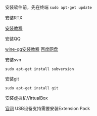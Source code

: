 安装软件前，先在终端 `sudo apt-get update`

安装RTX

[安装教程](http://www.linuxidc.com/Linux/2013-08/88732.htm)

安装QQ

[wine-qq安装教程](http://jingyan.baidu.com/article/47a29f24577776c01423991a.html) [百度网盘](http://pan.baidu.com/share/link?shareid=2003023703&uk=1008622982&fid=656072501397307)

安装svn

```sudo apt-get install subversion```

安装git

```sudo apt-get install git```

安装虚拟机VirtualBox

[官网](https://www.virtualbox.org/)
USB设备支持需要安装Extension Pack
